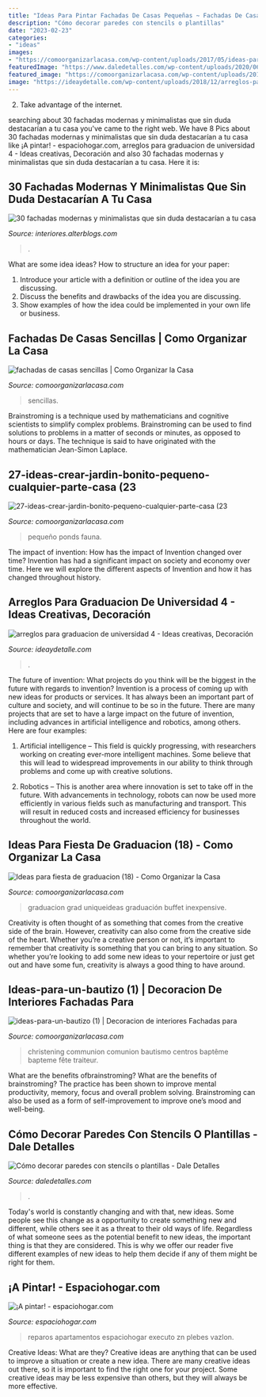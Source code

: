 ```yaml
---
title: "Ideas Para Pintar Fachadas De Casas Pequeñas ~ Fachadas De Casas Sencillas"
description: "Cómo decorar paredes con stencils o plantillas"
date: "2023-02-23"
categories:
- "ideas"
images:
- "https://comoorganizarlacasa.com/wp-content/uploads/2017/05/ideas-para-un-bautizo-1.jpg"
featuredImage: "https://www.daledetalles.com/wp-content/uploads/2020/06/como-decorar-paredes-con-stencils3-696x748.jpg"
featured_image: "https://comoorganizarlacasa.com/wp-content/uploads/2017/05/ideas-para-un-bautizo-1.jpg"
image: "https://ideaydetalle.com/wp-content/uploads/2018/12/arreglos-para-graduacion-de-universidad-4-240x300.jpg"
---
```



2. Take advantage of the internet.

	

		
searching about 30 fachadas modernas y minimalistas que sin duda destacarían a tu casa you've came to the right web. We have 8 Pics about 30 fachadas modernas y minimalistas que sin duda destacarían a tu casa like ¡A pintar! - espaciohogar.com, arreglos para graduacion de universidad 4 - Ideas creativas, Decoración and also 30 fachadas modernas y minimalistas que sin duda destacarían a tu casa. Here it is:
		
    
## 30 Fachadas Modernas Y Minimalistas Que Sin Duda Destacarían A Tu Casa

<img loading=lazy src="https://interiores.alterblogs.com/wp-content/uploads/2016/06/30-fachadas-modernas-y-minimalistas-que-sin-duda-destacarían-a-tu-casa-de-la-de-tus-vecinos-20.jpg" onerror="this.onerror=null;this.src='https://tse3.mm.bing.net/th?id=OIP.iJWZ2Nkd0KFRA8jplCUTmAHaLH&amp;pid=15.1';" alt="30 fachadas modernas y minimalistas que sin duda destacarían a tu casa">

_Source: interiores.alterblogs.com_

>. 

	

What are some idea ideas?
How to structure an idea for your paper:
1) Introduce your article with a definition or outline of the idea you are discussing.
2) Discuss the benefits and drawbacks of the idea you are discussing.
3) Show examples of how the idea could be implemented in your own life or business.

    
## Fachadas De Casas Sencillas | Como Organizar La Casa

<img loading=lazy src="https://comoorganizarlacasa.com/wp-content/uploads/2018/05/fachadas-de-casas-sencillas-5-1.jpg" onerror="this.onerror=null;this.src='https://tse4.mm.bing.net/th?id=OIP.gkj0HX4eXWqWqtLGb5RIowHaE7&amp;pid=15.1';" alt="fachadas de casas sencillas | Como Organizar la Casa">

_Source: comoorganizarlacasa.com_

>sencillas. 

	

Brainstroming is a technique used by mathematicians and cognitive scientists to simplify complex problems. Brainstroming can be used to find solutions to problems in a matter of seconds or minutes, as opposed to hours or days. The technique is said to have originated with the mathematician Jean-Simon Laplace.

    
## 27-ideas-crear-jardin-bonito-pequeno-cualquier-parte-casa (23

<img loading=lazy src="http://comoorganizarlacasa.com/wp-content/uploads/2017/07/27-ideas-crear-jardin-bonito-pequeno-cualquier-parte-casa-23.jpg" onerror="this.onerror=null;this.src='https://tse4.mm.bing.net/th?id=OIP.-iqCrVUJwvCtOgS7Ey_HogHaKG&amp;pid=15.1';" alt="27-ideas-crear-jardin-bonito-pequeno-cualquier-parte-casa (23">

_Source: comoorganizarlacasa.com_

>pequeño ponds fauna. 

	

The impact of invention: How has the impact of Invention changed over time?
Invention has had a significant impact on society and economy over time. Here we will explore the different aspects of Invention and how it has changed throughout history.

    
## Arreglos Para Graduacion De Universidad 4 - Ideas Creativas, Decoración

<img loading=lazy src="https://ideaydetalle.com/wp-content/uploads/2018/12/arreglos-para-graduacion-de-universidad-4-240x300.jpg" onerror="this.onerror=null;this.src='https://tse3.mm.bing.net/th?id=OIP.XRNs-JH98ctqNhWL9YMY_AAAAA&amp;pid=15.1';" alt="arreglos para graduacion de universidad 4 - Ideas creativas, Decoración">

_Source: ideaydetalle.com_

>. 

	

The future of invention: What projects do you think will be the biggest in the future with regards to invention?
Invention is a process of coming up with new ideas for products or services. It has always been an important part of culture and society, and will continue to be so in the future. There are many projects that are set to have a large impact on the future of invention, including advances in artificial intelligence and robotics, among others. Here are four examples:
1) Artificial intelligence – This field is quickly progressing, with researchers working on creating ever-more intelligent machines. Some believe that this will lead to widespread improvements in our ability to think through problems and come up with creative solutions.

2) Robotics – This is another area where innovation is set to take off in the future. With advancements in technology, robots can now be used more efficiently in various fields such as manufacturing and transport. This will result in reduced costs and increased efficiency for businesses throughout the world.

    
## Ideas Para Fiesta De Graduacion (18) - Como Organizar La Casa

<img loading=lazy src="https://comoorganizarlacasa.com/wp-content/uploads/2016/05/Ideas-para-fiesta-de-graduacion-18.jpg" onerror="this.onerror=null;this.src='https://tse2.mm.bing.net/th?id=OIP.MVq4WikEv-acodmCOX1-7wAAAA&amp;pid=15.1';" alt="Ideas para fiesta de graduacion (18) - Como Organizar la Casa">

_Source: comoorganizarlacasa.com_

>graduacion grad uniqueideas graduación buffet inexpensive. 

	

Creativity is often thought of as something that comes from the creative side of the brain. However, creativity can also come from the creative side of the heart. Whether you’re a creative person or not, it’s important to remember that creativity is something that you can bring to any situation. So whether you’re looking to add some new ideas to your repertoire or just get out and have some fun, creativity is always a good thing to have around.

    
## Ideas-para-un-bautizo (1) | Decoracion De Interiores Fachadas Para

<img loading=lazy src="https://comoorganizarlacasa.com/wp-content/uploads/2017/05/ideas-para-un-bautizo-1.jpg" onerror="this.onerror=null;this.src='https://tse3.mm.bing.net/th?id=OIP.p2GtfflkC1_h739oNLqLtAAAAA&amp;pid=15.1';" alt="ideas-para-un-bautizo (1) | Decoracion de interiores Fachadas para">

_Source: comoorganizarlacasa.com_

>christening communion comunion bautismo centros baptême bapteme fête traiteur. 

	

What are the benefits ofbrainstroming?
What are the benefits of brainstroming? The practice has been shown to improve mental productivity, memory, focus and overall problem solving. Brainstroming can also be used as a form of self-improvement to improve one’s mood and well-being.

    
## Cómo Decorar Paredes Con Stencils O Plantillas - Dale Detalles

<img loading=lazy src="https://www.daledetalles.com/wp-content/uploads/2020/06/como-decorar-paredes-con-stencils3-696x748.jpg" onerror="this.onerror=null;this.src='https://tse4.mm.bing.net/th?id=OIP.nHUzgd22mVvpIYsRVPOZOQHaH9&amp;pid=15.1';" alt="Cómo decorar paredes con stencils o plantillas - Dale Detalles">

_Source: daledetalles.com_

>. 

	

Today's world is constantly changing and with that, new ideas. Some people see this change as a opportunity to create something new and different, while others see it as a threat to their old ways of life. Regardless of what someone sees as the potential benefit to new ideas, the important thing is that they are considered. This is why we offer our reader five different examples of new ideas to help them decide if any of them might be right for them.

    
## ¡A Pintar! - Espaciohogar.com

<img loading=lazy src="https://espaciohogar.com/wp-content/uploads/2007/02/PIntar-tu-casa.jpg" onerror="this.onerror=null;this.src='https://tse2.mm.bing.net/th?id=OIP.5qBjJt4HcmdLttBi5tC6EAHaFj&amp;pid=15.1';" alt="¡A pintar! - espaciohogar.com">

_Source: espaciohogar.com_

>reparos apartamentos espaciohogar executo zn plebes vazlon. 

	

Creative Ideas: What are they?
Creative ideas are anything that can be used to improve a situation or create a new idea. There are many creative ideas out there, so it is important to find the right one for your project. Some creative ideas may be less expensive than others, but they will always be more effective.

